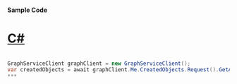 #### Sample Code
# [C#](#tab/c-sharp)

```C#

GraphServiceClient graphClient = new GraphServiceClient();
var createdObjects = await graphClient.Me.CreatedObjects.Request().GetAsync();
*** 

```